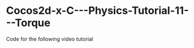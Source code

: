 Cocos2d-x-C---Physics-Tutorial-11---Torque
==========================================

Code for the following video tutorial 
